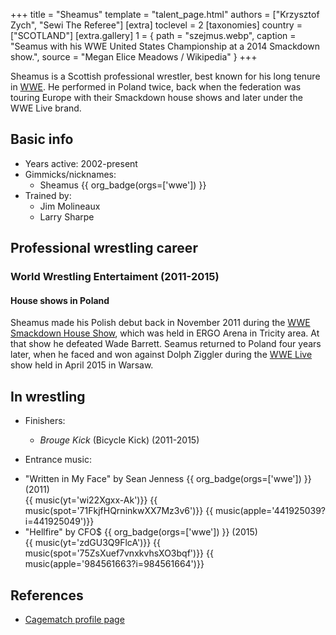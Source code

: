 +++
title = "Sheamus"
template = "talent_page.html"
authors = ["Krzysztof Zych", "Sewi The Referee"]
[extra]
toclevel = 2
[taxonomies]
country = ["SCOTLAND"]
[extra.gallery]
1 = { path = "szejmus.webp", caption = "Seamus with his WWE United States Championship at a 2014 Smackdown show.", source = "Megan Elice Meadows / Wikipedia" }
+++

Sheamus is a Scottish professional wrestler, best known for his long tenure in [WWE](@/o/wwe.md). He performed in Poland twice, back when the federation was touring Europe with their Smackdown house shows and later under the WWE Live brand.

## Basic info

* Years active: 2002-present
* Gimmicks/nicknames:
  - Sheamus {{ org_badge(orgs=['wwe']) }}
* Trained by:
  - Jim Molineaux
  - Larry Sharpe

## Professional wrestling career

### World Wrestling Entertaiment (2011-2015)

#### House shows in Poland

Sheamus made his Polish debut back in November 2011 during the [WWE Smackdown House Show](@/e/wwe/2011-11-11-wwe-smackdown-house-show.md), which was held in ERGO Arena in Tricity area. At that show he defeated Wade Barrett. Seamus returned to Poland four years later, when he faced and won against Dolph Ziggler during the [WWE Live](@/e/wwe/2015-04-15-wwe-live.md) show held in April 2015 in Warsaw.

## In wrestling

* Finishers:
  - _Brouge Kick_ (Bicycle Kick) (2011-2015)

* Entrance music:
- "Written in My Face" by Sean Jenness
  {{ org_badge(orgs=['wwe']) }} (2011) <br>
  {{ music(yt='wi22Xgxx-Ak')}}
  {{ music(spot='71FkjfHQrninkwXX7Mz3v6')}}
  {{ music(apple='441925039?i=441925049')}}
- "Hellfire" by CFO$
  {{ org_badge(orgs=['wwe']) }} (2015) <br>
  {{ music(yt='zdGU3Q9FlcA')}}
  {{ music(spot='75ZsXuef7vnxkvhsXO3bqf')}}
  {{ music(apple='984561663?i=984561664')}}

## References

* [Cagematch profile page](https://www.cagematch.net/?id=2&nr=2641)
